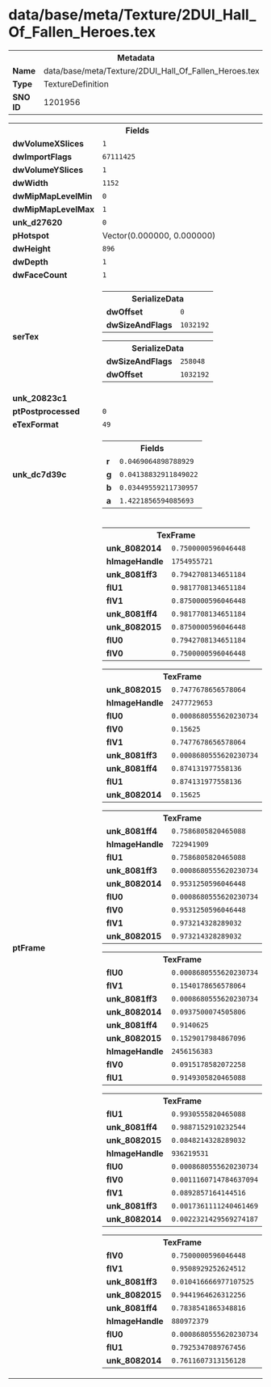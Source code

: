 <h1>data/base/meta/Texture/2DUI_Hall_Of_Fallen_Heroes.tex</h1><table><tr><th colspan="100%">Metadata</th></tr><tr><td><b>Name</b></td><td>data/base/meta/Texture/2DUI_Hall_Of_Fallen_Heroes.tex</td></tr><tr><td><b>Type</b></td><td>TextureDefinition</td></tr><tr><td><b>SNO ID</b></td><td>1201956</td></tr></table>

<table><tr><th colspan="100%">Fields</th></tr><tr><td><b>dwVolumeXSlices</b></td><td><code>1</code></td></tr><tr><td><b>dwImportFlags</b></td><td><code>67111425</code></td></tr><tr><td><b>dwVolumeYSlices</b></td><td><code>1</code></td></tr><tr><td><b>dwWidth</b></td><td><code>1152</code></td></tr><tr><td><b>dwMipMapLevelMin</b></td><td><code>0</code></td></tr><tr><td><b>dwMipMapLevelMax</b></td><td><code>1</code></td></tr><tr><td><b>unk_d27620</b></td><td><code>0</code></td></tr><tr><td><b>pHotspot</b></td><td>Vector(0.000000, 0.000000)</td></tr><tr><td><b>dwHeight</b></td><td><code>896</code></td></tr><tr><td><b>dwDepth</b></td><td><code>1</code></td></tr><tr><td><b>dwFaceCount</b></td><td><code>1</code></td></tr><tr><td><b>serTex</b></td><td><table><tr><th colspan="100%">SerializeData</th></tr><tr><td><b>dwOffset</b></td><td><code>0</code></td></tr><tr><td><b>dwSizeAndFlags</b></td><td><code>1032192</code></td></tr></table>


<table><tr><th colspan="100%">SerializeData</th></tr><tr><td><b>dwSizeAndFlags</b></td><td><code>258048</code></td></tr><tr><td><b>dwOffset</b></td><td><code>1032192</code></td></tr></table>


</td></tr><tr><td><b>unk_20823c1</b></td><td></td></tr><tr><td><b>ptPostprocessed</b></td><td><code>0</code></td></tr><tr><td><b>eTexFormat</b></td><td><code>49</code></td></tr><tr><td><b>unk_dc7d39c</b></td><td><table><tr><th colspan="100%">Fields</th></tr><tr><td><b>r</b></td><td><code>0.0469064898788929</code></td></tr><tr><td><b>g</b></td><td><code>0.04138832911849022</code></td></tr><tr><td><b>b</b></td><td><code>0.03449559211730957</code></td></tr><tr><td><b>a</b></td><td><code>1.4221856594085693</code></td></tr></table>

</td></tr><tr><td><b>ptFrame</b></td><td><table><tr><th colspan="100%">TexFrame</th></tr><tr><td><b>unk_8082014</b></td><td><code>0.7500000596046448</code></td></tr><tr><td><b>hImageHandle</b></td><td><code>1754955721</code></td></tr><tr><td><b>unk_8081ff3</b></td><td><code>0.7942708134651184</code></td></tr><tr><td><b>flU1</b></td><td><code>0.9817708134651184</code></td></tr><tr><td><b>flV1</b></td><td><code>0.8750000596046448</code></td></tr><tr><td><b>unk_8081ff4</b></td><td><code>0.9817708134651184</code></td></tr><tr><td><b>unk_8082015</b></td><td><code>0.8750000596046448</code></td></tr><tr><td><b>flU0</b></td><td><code>0.7942708134651184</code></td></tr><tr><td><b>flV0</b></td><td><code>0.7500000596046448</code></td></tr></table>


<table><tr><th colspan="100%">TexFrame</th></tr><tr><td><b>unk_8082015</b></td><td><code>0.7477678656578064</code></td></tr><tr><td><b>hImageHandle</b></td><td><code>2477729653</code></td></tr><tr><td><b>flU0</b></td><td><code>0.0008680555620230734</code></td></tr><tr><td><b>flV0</b></td><td><code>0.15625</code></td></tr><tr><td><b>flV1</b></td><td><code>0.7477678656578064</code></td></tr><tr><td><b>unk_8081ff3</b></td><td><code>0.0008680555620230734</code></td></tr><tr><td><b>unk_8081ff4</b></td><td><code>0.874131977558136</code></td></tr><tr><td><b>flU1</b></td><td><code>0.874131977558136</code></td></tr><tr><td><b>unk_8082014</b></td><td><code>0.15625</code></td></tr></table>


<table><tr><th colspan="100%">TexFrame</th></tr><tr><td><b>unk_8081ff4</b></td><td><code>0.7586805820465088</code></td></tr><tr><td><b>hImageHandle</b></td><td><code>722941909</code></td></tr><tr><td><b>flU1</b></td><td><code>0.7586805820465088</code></td></tr><tr><td><b>unk_8081ff3</b></td><td><code>0.0008680555620230734</code></td></tr><tr><td><b>unk_8082014</b></td><td><code>0.9531250596046448</code></td></tr><tr><td><b>flU0</b></td><td><code>0.0008680555620230734</code></td></tr><tr><td><b>flV0</b></td><td><code>0.9531250596046448</code></td></tr><tr><td><b>flV1</b></td><td><code>0.973214328289032</code></td></tr><tr><td><b>unk_8082015</b></td><td><code>0.973214328289032</code></td></tr></table>


<table><tr><th colspan="100%">TexFrame</th></tr><tr><td><b>flU0</b></td><td><code>0.0008680555620230734</code></td></tr><tr><td><b>flV1</b></td><td><code>0.1540178656578064</code></td></tr><tr><td><b>unk_8081ff3</b></td><td><code>0.0008680555620230734</code></td></tr><tr><td><b>unk_8082014</b></td><td><code>0.0937500074505806</code></td></tr><tr><td><b>unk_8081ff4</b></td><td><code>0.9140625</code></td></tr><tr><td><b>unk_8082015</b></td><td><code>0.1529017984867096</code></td></tr><tr><td><b>hImageHandle</b></td><td><code>2456156383</code></td></tr><tr><td><b>flV0</b></td><td><code>0.0915178582072258</code></td></tr><tr><td><b>flU1</b></td><td><code>0.9149305820465088</code></td></tr></table>


<table><tr><th colspan="100%">TexFrame</th></tr><tr><td><b>flU1</b></td><td><code>0.9930555820465088</code></td></tr><tr><td><b>unk_8081ff4</b></td><td><code>0.9887152910232544</code></td></tr><tr><td><b>unk_8082015</b></td><td><code>0.0848214328289032</code></td></tr><tr><td><b>hImageHandle</b></td><td><code>936219531</code></td></tr><tr><td><b>flU0</b></td><td><code>0.0008680555620230734</code></td></tr><tr><td><b>flV0</b></td><td><code>0.0011160714784637094</code></td></tr><tr><td><b>flV1</b></td><td><code>0.0892857164144516</code></td></tr><tr><td><b>unk_8081ff3</b></td><td><code>0.0017361111240461469</code></td></tr><tr><td><b>unk_8082014</b></td><td><code>0.0022321429569274187</code></td></tr></table>


<table><tr><th colspan="100%">TexFrame</th></tr><tr><td><b>flV0</b></td><td><code>0.7500000596046448</code></td></tr><tr><td><b>flV1</b></td><td><code>0.9508929252624512</code></td></tr><tr><td><b>unk_8081ff3</b></td><td><code>0.010416666977107525</code></td></tr><tr><td><b>unk_8082015</b></td><td><code>0.9441964626312256</code></td></tr><tr><td><b>unk_8081ff4</b></td><td><code>0.7838541865348816</code></td></tr><tr><td><b>hImageHandle</b></td><td><code>880972379</code></td></tr><tr><td><b>flU0</b></td><td><code>0.0008680555620230734</code></td></tr><tr><td><b>flU1</b></td><td><code>0.7925347089767456</code></td></tr><tr><td><b>unk_8082014</b></td><td><code>0.7611607313156128</code></td></tr></table>


</td></tr></table>

